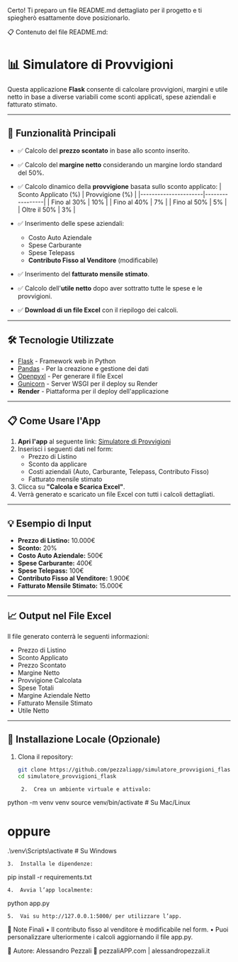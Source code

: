 Certo! Ti preparo un file README.md dettagliato per il progetto e ti spiegherò esattamente dove posizionarlo.

📋 Contenuto del file README.md:

# 📊 Simulatore di Provvigioni

Questa applicazione **Flask** consente di calcolare provvigioni, margini e utile netto in base a diverse variabili come sconti applicati, spese aziendali e fatturato stimato.

---

## 🚀 Funzionalità Principali

- ✅ Calcolo del **prezzo scontato** in base allo sconto inserito.
- ✅ Calcolo del **margine netto** considerando un margine lordo standard del 50%.
- ✅ Calcolo dinamico della **provvigione** basata sullo sconto applicato:
  | Sconto Applicato (%) | Provvigione (%) |
  |----------------------|-----------------|
  | Fino al 30%          | 10%             |
  | Fino al 40%          | 7%              |
  | Fino al 50%          | 5%              |
  | Oltre il 50%         | 3%              |

- ✅ Inserimento delle spese aziendali:
  - Costo Auto Aziendale
  - Spese Carburante
  - Spese Telepass
  - **Contributo Fisso al Venditore** (modificabile)

- ✅ Inserimento del **fatturato mensile stimato**.
- ✅ Calcolo dell'**utile netto** dopo aver sottratto tutte le spese e le provvigioni.
- ✅ **Download di un file Excel** con il riepilogo dei calcoli.

---

## 🛠️ Tecnologie Utilizzate

- [Flask](https://flask.palletsprojects.com/) - Framework web in Python
- [Pandas](https://pandas.pydata.org/) - Per la creazione e gestione dei dati
- [Openpyxl](https://openpyxl.readthedocs.io/) - Per generare il file Excel
- [Gunicorn](https://gunicorn.org/) - Server WSGI per il deploy su Render
- **Render** - Piattaforma per il deploy dell'applicazione

---

## 📋 Come Usare l'App

1. **Apri l'app** al seguente link: [Simulatore di Provvigioni](https://simulatore-provvigioni-flask.onrender.com)
2. Inserisci i seguenti dati nel form:
   - Prezzo di Listino
   - Sconto da applicare
   - Costi aziendali (Auto, Carburante, Telepass, Contributo Fisso)
   - Fatturato mensile stimato
3. Clicca su **"Calcola e Scarica Excel"**.
4. Verrà generato e scaricato un file Excel con tutti i calcoli dettagliati.

---

## 💡 Esempio di Input

- **Prezzo di Listino:** 10.000€
- **Sconto:** 20%
- **Costo Auto Aziendale:** 500€
- **Spese Carburante:** 400€
- **Spese Telepass:** 100€
- **Contributo Fisso al Venditore:** 1.900€
- **Fatturato Mensile Stimato:** 15.000€

---

## 📈 Output nel File Excel

Il file generato conterrà le seguenti informazioni:

- Prezzo di Listino
- Sconto Applicato
- Prezzo Scontato
- Margine Netto
- Provvigione Calcolata
- Spese Totali
- Margine Aziendale Netto
- Fatturato Mensile Stimato
- Utile Netto

---

## 🔧 Installazione Locale (Opzionale)

1. Clona il repository:

   ```bash
   git clone https://github.com/pezzaliapp/simulatore_provvigioni_flask.git
   cd simulatore_provvigioni_flask

	2.	Crea un ambiente virtuale e attivalo:

python -m venv venv
source venv/bin/activate  # Su Mac/Linux
# oppure
.\venv\Scripts\activate  # Su Windows


	3.	Installa le dipendenze:

pip install -r requirements.txt


	4.	Avvia l’app localmente:

python app.py


	5.	Vai su http://127.0.0.1:5000/ per utilizzare l’app.

📝 Note Finali
	•	Il contributo fisso al venditore è modificabile nel form.
	•	Puoi personalizzare ulteriormente i calcoli aggiornando il file app.py.

👤 Autore: Alessandro Pezzali
🔗 pezzaliAPP.com | alessandropezzali.it